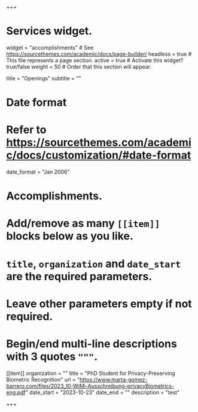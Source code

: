 +++
# Services widget.
widget = "accomplishments"  # See https://sourcethemes.com/academic/docs/page-builder/
headless = true  # This file represents a page section.
active = true  # Activate this widget? true/false
weight = 50  # Order that this section will appear.

title = "Openings"
subtitle = ""

# Date format
#   Refer to https://sourcethemes.com/academic/docs/customization/#date-format
date_format = "Jan 2006"

# Accomplishments.
#   Add/remove as many `[[item]]` blocks below as you like.
#   `title`, `organization` and `date_start` are the required parameters.
#   Leave other parameters empty if not required.
#   Begin/end multi-line descriptions with 3 quotes `"""`.

[[item]]
  organization = ""
  title = "PhD Student for Privacy-Preserving Biometric Recognition"
  url = "https://www.marta-gomez-barrero.com/files/2023_10-WiMi-Ausschreibung-privacyBiometrics-eng.pdf"
  date_start = "2023-10-23"
  date_end = ""
  description = "test"




+++
